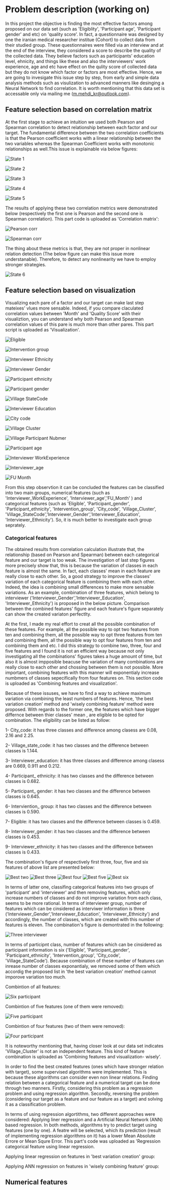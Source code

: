 # Problem description (working on)
In this project the objective is finding the most effective factors among proposed on our data set (such as 'Eligiblity', 'Participant age', 'Participant gender' and etc) on 'quality score'. In fact, a questionnaire was designed by one the iranian medical researcher institue (Cohort) to collect data from their studied group. These questionnaires were filled via an interview and at the end of the interview, they considered a score to describe the quality of the collected data. They believe factors such as participants' education level, ehnicity, and things like these and also the interviewers' work experience, age and etc have effect on the qulity score of collected data but they do not know which factor or factors are most effective. Hence, we are going to invesigate this issue step by step, from early and simple data analysis methods such as visulization to advanced manners like desinging a Neural Network to find correlation. It is worth mentioning that this data set is accessable only via mailing me (m.mehdi_kr@outlook.com).

## Feature selection based on correlation matrix
At the first stage to achieve an intuition we used both Pearson and Spearman correlation to detect relationship between each factor and our target. The fundamental difference between the two correlation coefficients is that the Pearson coefficient works with a linear relationship between the two variables whereas the Spearman Coefficient works with monotonic relationships as well.This issue is explainable via below figures:


![State 1](https://user-images.githubusercontent.com/42337253/194723779-b66fbdff-edfd-461c-9ad0-497d9dd5df27.PNG)

![State 2](https://user-images.githubusercontent.com/42337253/194723785-310cafdb-6d46-4f3f-9764-9c4c0a216c49.PNG)

![State 3](https://user-images.githubusercontent.com/42337253/194723786-1494ceef-d8ee-47db-9993-4ca0384f2153.PNG)

![State 4](https://user-images.githubusercontent.com/42337253/194723790-d2afb1af-0eed-417a-9a67-93d2a0c06c8d.PNG)

![State 5](https://user-images.githubusercontent.com/42337253/194723793-3000a41c-b493-41fa-b219-63dbe4567d6a.PNG)




The results of applying these two correlation metrics were demonstrated below (respectively the first one is Pearson and the second one is Spearman correlation). This part code is uploaded as 'Correlation matrix':

![Pearson corr](https://user-images.githubusercontent.com/42337253/194738203-f29671be-c942-49e3-82af-345721f3bd28.PNG)

![Spearman corr](https://user-images.githubusercontent.com/42337253/194738207-4285717a-1a11-4803-abc0-55466b0c4bfc.PNG)


The thing about these metrics is that, they are not proper in nonlinear relation detection (The below figure can make this issue more understanable). Therefore, to detect any nonlinearity we have to employ stronger strategies. 

![State 6](https://user-images.githubusercontent.com/42337253/194723801-b2639a4a-dabc-4070-a85b-394585837a14.PNG)

## Feature selection based on visualization
Visualizing each pare of a factor and our target can make last step mateixes' vlues more sensable. Indeed, if you compare claculated correlation values between 'Month' and 'Quality Score' with their visualiztion, you can understand why both Pearson and Spearman correlation values of this pare is much more than other pares. This part script is uploaded as 'Visualization'.

![Eligible](https://user-images.githubusercontent.com/42337253/194745309-099e72bc-776e-4b38-a736-ed3bf48c3322.png)

![Intervention group](https://user-images.githubusercontent.com/42337253/194746407-9e5db350-4543-44bb-94dc-fd701ff548a3.png)

![Interviewer Ethnicity](https://user-images.githubusercontent.com/42337253/194746485-ee6b80c8-d800-4d70-947e-e9c3348e821c.png)

![Interviewer Gender](https://user-images.githubusercontent.com/42337253/194748210-61fccc57-7397-4a77-b726-da2c837a4e5a.png)

![Participant ethnicity](https://user-images.githubusercontent.com/42337253/194748224-6a5d20a9-e3ee-4af6-b0a3-2ebe3aa6fc0f.png)

![Participant gender](https://user-images.githubusercontent.com/42337253/194748404-906a43b6-b70f-4a98-ac22-78e382a06e00.png)

![Village StateCode](https://user-images.githubusercontent.com/42337253/194746736-b56fc43a-cad1-48b2-a4df-4d9836549d15.png)

![Interviewer Education](https://user-images.githubusercontent.com/42337253/194747938-bc0bad7f-b846-47fa-bc0e-92b74855cff7.png)

![City code](https://user-images.githubusercontent.com/42337253/194748009-4e82529b-3012-4241-92cc-95beff193a70.png)

![Village Cluster](https://user-images.githubusercontent.com/42337253/194738775-3aadc8cc-f3d2-435c-a20d-c296822b28b4.png)

![Village Participant Nubmer](https://user-images.githubusercontent.com/42337253/194738784-3e7516e0-93be-4259-bfbd-e09d4c6bb9a6.png)

![Participant age](https://user-images.githubusercontent.com/42337253/194739576-5883177f-f0ac-4d13-a93f-11f2a846511a.png)

![Interviewer WorkExperience](https://user-images.githubusercontent.com/42337253/194739581-c26e7f04-76c1-41d6-88a4-a9872a36c67a.png)

![Interviewer_age](https://user-images.githubusercontent.com/42337253/194739982-0a929762-38f7-4701-8700-e2e54924d501.png)

![FU Month](https://user-images.githubusercontent.com/42337253/194738794-ef4593e5-fa2a-4c7e-9ff7-82ff1a7ef66a.png)


From this step observtion it can be concluded the features can be classified into two main groups, numerical features (such as  'Interviewer_WorkExperience', 'Interviewer_age','FU_Month' ) and categorical features (such as 'Eligible', 'Participant_gender', 'Participant_ethnicity', 'Intervention_group', 'City_code', 'Village_Cluster', 'Village_StateCode','Interviewer_Gender','Interviewer_Education', 'Interviewer_Ethnicity'). So, it is much better to investigate each group seprately.

### Categorical features
The obtained results from correlation calculation illustrate that, the relationship (based on Pearson and Spearman) between each categorical feature and our target is too weak. The investigation of last step figures more precisely show that, this is because the variation of classes in each feature is almost the same. In fact, each classes' mean in each feature are really close to each other. So, a good strategy to improve the classes' variation of each categorical feature is combining them with each other. Indeed, the idea is combining small differences to make more sensable variations. As an example, combination of three features, which belong to interviewer ('Interviewer_Gender','Interviewer_Education', 'Interviewer_Ethnicity') is proposed in the below picture. Comparison between the combined features' figure and each feature's figure separately can show the created variaton perfectlty. 



At the first, I made my real effort to creat all the possible combination of these features. For example, all the possible way to opt two features from ten and combining them, all the possible way to opt three features from ten and combining them, all the possible way to opt four features from ten and combining them and etc. I did this strategy to combine two, three, four and five features and I found it is not an efficient way because not only investigating all the combinations' figures takes a huge amount of time, but also it is almost impposible beacuse the variation of many combinations are really close to each other and chossing between them is not possible. More important, combining features with this manner will exponentialy increase numbmers of classes sepecifically from four features on. This section code is uploaded as 'Combining features and visualization'.   

Because of these issuses, we have to find a way to achieve maximum variation via combining the least numbers of features. Hence, 'the best variation creation' method and 'wisely combining feature' method were proposed. With regards to the former one, the features which have bigger differnce between thier classes' mean , are eligible to be opted for combination. The eligibility can be listed as follow:

1- City_code: it has three classes and difference among clasess are 0.08, 2.16 and 2.25.

2- Village_state_code: it has two classes and the difference between classes is 1.144.

3- Interviewer_education: it has three classes and difference among clasess are 0.669, 0.911 and 0.212.

4- Participant_ ethnicity: it has two classes and the difference between classes is 0.682.

5- Participant_ gender: it has two classes and the difference between classes is 0.645.

6- Interviention_ group: it has two classes and the difference between classes is 0.590.

7- Eligible: it has two classes and the difference between classes is 0.459.

8- Interviewer_gender: it has two classes and the difference between classes is 0.453.

9- Interviewer_ethnicity: it has two classes and the difference between classes is 0.433.

The combination's figure of respectively first three, four, five and six features of above list are presented below:

![Best two](https://user-images.githubusercontent.com/42337253/194744108-b3ef823e-1802-45bd-8809-651696081864.png)
![Best three](https://user-images.githubusercontent.com/42337253/194742981-facd7c53-e9df-488d-b55e-763a4379107e.png)
![Best four](https://user-images.githubusercontent.com/42337253/194742989-efbadfee-5412-40a1-9dd6-01e8a9ced5b9.png)
![Best five](https://user-images.githubusercontent.com/42337253/194742995-a16da1ab-4bcb-4df3-929b-3022b788bd7b.png)
![Best six](https://user-images.githubusercontent.com/42337253/194743006-1e7f9e99-bb2c-4d60-b922-492580143541.png)

In terms of latter one, classifing categorical features into two groups of 'participant' and 'interviewer' and then removing features, which only increase numbers of classes and do not improve variation from each class, seems to be more rational. In terms of interviewer group, number of features which can be cinsidered as interviwer information is three ('Interviewer_Gender','Interviewer_Education', 'Interviewer_Ethnicity') and accordingly, the number of classes, which are created with this number of features is eleven. The combination's figure is demontrated in the following:

![Three interviewer](https://user-images.githubusercontent.com/42337253/194744563-09d2937a-293e-42fe-a47f-478867e0affe.png)

In terms of participnt class, number of features which can be cinsidered as participant information is six ('Eligible', 'Participant_gender', 'Participant_ethnicity', 'Intervention_group', 'City_code', 'Village_StateCode'). Because combination of these number of features can inrease number of classes exponantialy, we removed some of them which accordig the proposed list in 'the best variation creation' method cannot imporove variation too much.

Combintion of all features:

![Six participant](https://user-images.githubusercontent.com/42337253/194744569-adab9904-1e7f-4f75-b5b6-4c8d7fbeacec.png)

Combintion of five features (one of them were removed):

![Five participant](https://user-images.githubusercontent.com/42337253/194744582-919df2e5-3187-4fee-a05d-322846962f2e.png)

Combintion of four features (two of them were removed):

![Four participant](https://user-images.githubusercontent.com/42337253/194744588-275da392-017b-49bb-b6a0-41e9332d2a4c.png)

It is noteworthy mentioning that, having closer look at our data set indicates 'Village_Cluster' is not an independent feature. This kind of feature combination is uploaded as 'Combining features and visualization- wisely'.

In order to find the best created features (ones which have stronger relation with target), some supervised algorithms were implemented. This is because these algorithms can consider even non linear relations. Finding relation between a categorical feature and a numerical target can be done through two manners. Firstly, considering this problem as a regression problem and using regression algorithm. Secondly, reversing the problem (considering our target as a feature and our feature as a target) and solving it as a classification problem. 

In terms of using regression algortithms, two different approaches were considered: Applying liner regression and a Artificial Neural Network (ANN) based regression. In both methods, algorithms try to predict target using features (one by one). A featre will be selected, which its prediction (result of implementing regression algorithms on it) has a lower Mean Absolute Errore or Mean Squre Error. This part's code was uploaded as 'Regression categorical feature using linear regression.

Applying linear regression on features in 'best variation creation' group:



Applying ANN regression on features in 'wisely combining feature' group:


## Numerical features



